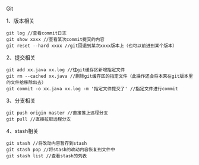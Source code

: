 Git

1、版本相关

```shell
git log //查看commit日志
git show xxxx //查看某次commit提交的内容
git reset --hard xxxx //git回退到某次xxxx版本上（也可以前进到某个版本）
```

2、提交相关

```shell
git add xx.java xx.log //往git缓存区新增指定文件
git rm --cached xx.java //删除git缓存区的指定文件（此操作还会将本来在git版本里的文件给移除出去）
git commit -o xx.java xx.log -m '指定文件提交了' //指定文件进行commit
```

3、分支相关

```shell
git push origin master //直接推上远程分支
git pull //直接拉取远程分支
```

4、stash相关

```shell
git stash //将改动内容暂存到stash
git stash pop //将stash的改动内容恢复到文件中
git stash list //查看stash的列表
```

